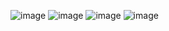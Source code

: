 ![image](https://user-images.githubusercontent.com/74767350/230178685-b7ce133b-5545-4e47-b6e2-6321106c9042.png)
![image](https://user-images.githubusercontent.com/74767350/230178752-70361db4-3d38-453b-91a0-1d0c9b04781c.png)
![image](https://user-images.githubusercontent.com/74767350/230178852-c5b68a2d-4315-4c70-b6c1-8279c8800167.png)
![image](https://user-images.githubusercontent.com/74767350/230178948-ff774ec6-8fae-4b8f-b894-d260d5042aff.png)
